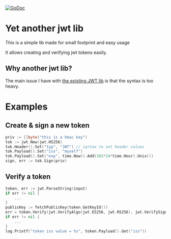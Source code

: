 [![GoDoc](https://godoc.org/github.com/KarpelesLab/jwt?status.svg)](https://godoc.org/github.com/KarpelesLab/jwt)

# Yet another jwt lib

This is a simple lib made for small footprint and easy usage

It allows creating and verifying jwt tokens easily.

## Why another jwt lib?

The main issue I have with [the existing JWT lib](https://github.com/golang-jwt/jwt) is that the syntax is too heavy.

# Examples

## Create & sign a new token

```go
priv := []byte("this is a hmac key")
tok := jwt.New(jwt.HS256)
tok.Header().Set("typ", "JWT") // syntax to set header values
tok.Payload().Set("iss", "myself")
tok.Payload().Set("exp", time.Now().Add(365*24*time.Hour).Unix())
sign, err := tok.Sign(priv)
```

## Verify a token

```go
token, err := jwt.ParseString(input)
if err != nil {
	...
}
publicKey := fetchPublicKey(token.GetKeyId())
err = token.Verify(jwt.VerifyAlgo(jwt.ES256, jwt.RS256), jwt.VerifySignature(publicKey), jwt.VerifyExpiresAt(time.Now(), false))
if err != nil {
	...
}
log.Printf("token iss value = %s", token.Payload().Get("iss"))
```
